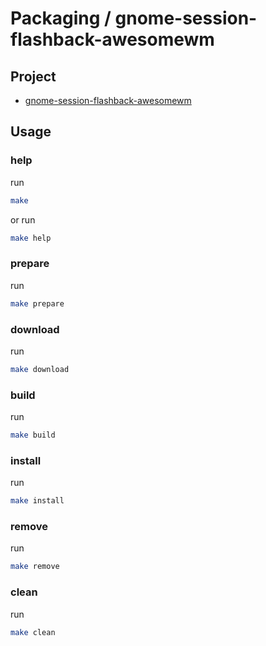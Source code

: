 
# Packaging / gnome-session-flashback-awesomewm


## Project

* [gnome-session-flashback-awesomewm](https://github.com/samwhelp/note-about-gnome-flashback/tree/gh-pages/_demo/project/gnome-session/gnome-session-flashback/gnome-session-flashback-awesomewm)


## Usage

### help

run

``` sh
make
```

or run

``` sh
make help
```


### prepare

run

``` sh
make prepare
```


### download

run

``` sh
make download
```


### build

run

``` sh
make build
```


### install

run

``` sh
make install
```


### remove

run

``` sh
make remove
```


### clean

run

``` sh
make clean
```
